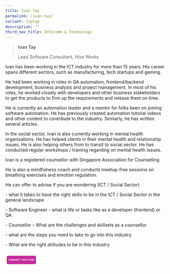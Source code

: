 ```yaml
---
title: Ivan Tay
permalink: /ivan-tay/
variant: tiptap
description: ""
third_nav_title: Infocomm & Technology
---
```

<blockquote>
<p><strong>Ivan Tay</strong>
</p>
<p>Lead Software Consultant, Hive Works</p>
</blockquote>
<p></p>
<p>Ivan has been working in the ICT industry for more than 15 years. His
career spans different sectors, such as manufacturing, tech startups and
gaming.</p>
<p>He had been working in roles in QA automation, frontend/backend development,
business analysis and project management. In most of his roles, he worked
closely with developers and other business stakeholders to get the products
to firm up the requirements and release them on time.</p>
<p>He is currently an automation leader and a mentor for folks keen on joining
software automation. He has previously created automation tutorial videos
and other content to contribute to the industry. Similarly, he has written
several articles.</p>
<p>In the social sector, Ivan is also currently working in mental health
organisations. He has helped clients in their mental health and relationship
issues. He is also helping others from to transit to social sector. He
has conducted regular workshops / training regarding on mental health issues.</p>
<p>Ivan is a registered counsellor with Singapore Association for Counselling</p>
<p>He is also a mindfulness coach and conducts meetup-free sessions on breathing
exercises and emotion regulation.</p>
<p>He can offer to advise if you are wondering (ICT / Social Sector)</p>
<p>- what it takes to have the right skills to be in the ICT / Social Sector
in the general landscape</p>
<p>- Software Engineer - what is life or tasks like as a developer (frontend)
or QA</p>
<p>- Counsellor – What are the challenges and skillsets as a counsellor</p>
<p>- what are the steps you need to take to go into this industry</p>
<p>- What are the right attitudes to be in this industry</p>
<p></p>
<p></p><a class="isomer-image-wrapper" href="https://form.gov.sg/677f3d3555b304aff4af5d18"><img style="width: 20%;" height="auto" width="100%" alt="" src="/images/CONNECT_WITH_ME.png"></a>
<p></p>